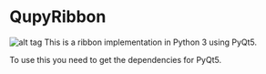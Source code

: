 # QupyRibbon
![alt tag](http://www.pracedru.dk/QupyRibbon/image.png)
This is a ribbon implementation in Python 3 using PyQt5.

To use this you need to get the dependencies for PyQt5.

